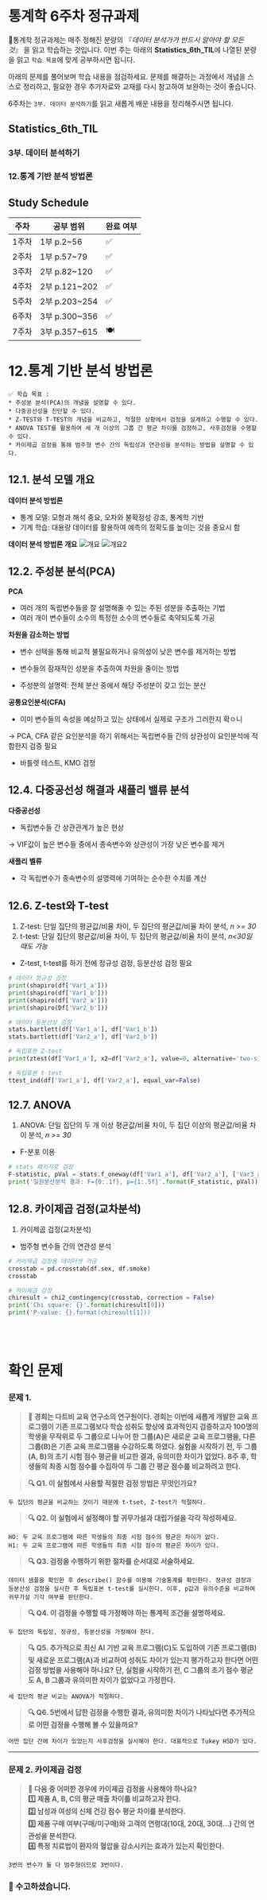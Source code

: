 # 통계학 6주차 정규과제

📌통계학 정규과제는 매주 정해진 분량의 『*데이터 분석가가 반드시 알아야 할 모든 것*』 을 읽고 학습하는 것입니다. 이번 주는 아래의 **Statistics_6th_TIL**에 나열된 분량을 읽고 `학습 목표`에 맞게 공부하시면 됩니다.

아래의 문제를 풀어보며 학습 내용을 점검하세요. 문제를 해결하는 과정에서 개념을 스스로 정리하고, 필요한 경우 추가자료와 교재를 다시 참고하여 보완하는 것이 좋습니다.

6주차는 `3부. 데이터 분석하기`를 읽고 새롭게 배운 내용을 정리해주시면 됩니다.


## Statistics_6th_TIL

### 3부. 데이터 분석하기
### 12.통계 기반 분석 방법론



## Study Schedule

|주차 | 공부 범위     | 완료 여부 |
|----|----------------|----------|
|1주차| 1부 p.2~56     | ✅      |
|2주차| 1부 p.57~79    | ✅      | 
|3주차| 2부 p.82~120   | ✅      | 
|4주차| 2부 p.121~202  | ✅      | 
|5주차| 2부 p.203~254  | ✅      | 
|6주차| 3부 p.300~356  | ✅      | 
|7주차| 3부 p.357~615  | 🍽️      |

<!-- 여기까진 그대로 둬 주세요-->

# 12.통계 기반 분석 방법론

```
✅ 학습 목표 :
* 주성분 분석(PCA)의 개념을 설명할 수 있다.
* 다중공선성을 진단할 수 있다.
* Z-TEST와 T-TEST의 개념을 비교하고, 적절한 상황에서 검정을 설계하고 수행할 수 있다.
* ANOVA TEST를 활용하여 세 개 이상의 그룹 간 평균 차이를 검정하고, 사후검정을 수행할 수 있다.
* 카이제곱 검정을 통해 범주형 변수 간의 독립성과 연관성을 분석하는 방법을 설명할 수 있다.
```

## 12.1. 분석 모델 개요
**데이터 분석 방법론**
- 통계 모델: 모형과 해석 중요, 오차와 불확정성 강조, 통계학 기반
- 기계 학습: 대용량 데이터를 활용하여 예측의 정확도를 높이는 것을 중요시 함

**데이터 분석 방법론 개요**
![개요](stat_images/KakaoTalk_20250519_000754980_01.jpg)
![개요2](stat_images/KakaoTalk_20250519_000754980_02.jpg)


## 12.2. 주성분 분석(PCA)
**PCA**
- 여러 개의 독립변수들을 잘 설명해줄 수 있는 주된 성분을 추출하는 기법
- 여러 개이 변수들이 소수의 특정한 소수의 변수들로 축약되도록 가공

**차원을 감소하는 방법**
- 변수 선택을 통해 비교적 불필요하거나 유의성이 낮은 변수를 제거하는 방법
- 변수들의 잠재적인 성분을 추출하여 차원을 줄이는 방법

- 주성분의 설명력: 전체 분산 중에서 해당 주성분이 갖고 있는 분산

**공통요인분석(CFA)**
- 이미 변수들의 속성을 예상하고 있는 상태에서 실제로 구조가 그러한지 확ㅇ니

-> PCA, CFA 같은 요인분석을 하기 위해서는 독립변수들 간의 상관성이 요인분석에 적합한지 검증 필요
  - 바틀렛 테스트, KMO 검정


## 12.4. 다중공선성 해결과 섀플리 밸류 분석
**다중공선성**
- 독립변수들 간 상관관계가 높은 현상

-> VIF값이 높은 변수들 중에서 종속변수와 상관성이 가장 낮은 변수를 제거


**새플리 벨류**
- 각 독립변수가 종속변수의 설명력에 기여하는 순수한 수치를 계산

## 12.6. Z-test와 T-test
1.  Z-test: 단일 집단의 평균값/비율 차이, 두 집단의 평균값/비율 차이 분석, *n >= 30*
2.  t-test: 단일 집단의 평균값/비율 차이, 두 집단의 평균값/비율 차이 분석, *n<30일 때도 가능*
- Z-test, t-test를 하기 전에 정규성 검정, 등분산성 검정 필요

```PYTHON
# 데이터 정규성 검정
print(shapiro(df['Var1_a']))
print(shapiro(df['Var1_b']))
print(shapiro(df['Var2_a']))
print(shapiro(Df['Var2_b']))

# 데이터 등분산성 검정
stats.bartlett(df['Var1_a'], df['Var1_b'])
stats.bartlett(df['Var2_a'], df['Var2_b'])

# 독립표본 Z-test
print(ztest(df['Var1_a'], x2=df['Var2_a'], value=0, alternative='two-sided'))

# 독립표본 t-test
ttest_ind(df['Var1_a'], df['Var2_a'], equal_var=False)
```

## 12.7. ANOVA
1. ANOVA: 단일 집단의 두 개 이상 평균값/비율 차이, 두 집단 이상의 평균값/비율 차이 분석, *n >= 30*
- F-분포 이용
```python
# stats 패키지로 검정
F-statistic, pVal = stats.f_oneway(df['Var1_a'], df['Var2_a'], ['Var3_a'])
print('일원분산분석 결과: F={0:.1f}, p={1:.5f}'.format(F_statistic, pVal))
```


## 12.8. 카이제곱 검정(교차분석)
1. 카이제곱 검정(교차분석)
- 범주형 변수들 간의 연관성 분석
```python
# 카이제곱 검정용 데이터셋 가공
crosstab = pd.crosstab(df.sex, df.smoke)
crosstab

# 카이제곱 검정
chiresult = chi2_contingency(crosstab, correction = False)
print('Chi square: {}'.format(chiresult[0]))
print('P-value: {}.format(chiresult[1]))
```



<br>
<br>

# 확인 문제

### **문제 1.**
> **🧚 경희는 다트비 교육 연구소의 연구원이다. 경희는 이번에 새롭게 개발한 교육 프로그램이 기존 프로그램보다 학습 성취도 향상에 효과적인지 검증하고자 100명의 학생을 무작위로 두 그룹으로 나누어 한 그룹(A)은 새로운 교육 프로그램을, 다른 그룹(B)은 기존 교육 프로그램을 수강하도록 하였다. 실험을 시작하기 전, 두 그룹(A, B)의 초기 시험 점수 평균을 비교한 결과, 유의미한 차이가 없었다. 8주 후, 학생들의 최종 시험 점수를 수집하여 두 그룹 간 평균 점수를 비교하려고 한다.**   

> **🔍 Q1. 이 실험에서 사용할 적절한 검정 방법은 무엇인가요?**

```
두 집단의 평균을 비교하는 것이기 때문에 t-tset, Z-test가 적절하다.
```

> **🔍 Q2. 이 실험에서 설정해야 할 귀무가설과 대립가설을 각각 작성하세요.**

```
HO: 두 교육 프로그램에 따른 학생들의 최종 시험 점수의 평균은 차이가 없다.
H1: 두 교육 프로그램에 따른 학생들의 최종 시험 점수의 평균은 차이가 있다. 
```

> **🔍 Q3. 검정을 수행하기 위한 절차를 순서대로 서술하세요.**

<!--P.337의 실습 코드 흐름을 확인하여 데이터를 불러온 후부터 어떤 절차로 검정을 수행해야 하는지 고민해보세요.-->

```
데이터 샘플을 확인한 후 describe() 함수를 이용해 기술통계를 확인한다. 정규성 검정과 등분산성 검정을 실시한 후 독립표본 t-test를 실시한다. 이후, p값과 유의수준을 비교하여 귀무가설 기각 여부를 판단한다. 
```

> **🔍 Q4. 이 검정을 수행할 때 가정해야 하는 통계적 조건을 설명하세요.**

```
두 집단의 독립성, 정규성, 등분산성을 가정해야 한다. 
```

> **🔍 Q5. 추가적으로 최신 AI 기반 교육 프로그램(C)도 도입하여 기존 프로그램(B) 및 새로운 프로그램(A)과 비교하여 성취도 차이가 있는지 평가하고자 한다면 어떤 검정 방법을 사용해야 하나요? 단, 실험을 시작하기 전, C 그룹의 초기 점수 평균도 A, B 그룹과 유의미한 차이가 없었다고 가정한다.**

```
세 집단의 평균 비교는 ANOVA가 적절하다. 
```

> **🔍 Q6. 5번에서 답한 검정을 수행한 결과, 유의미한 차이가 나타났다면 추가적으로 어떤 검정을 수행해 볼 수 있을까요?**

```
어떤 집단 간에 차이가 있었는지 사후검정을 실시해야 한다. 대표적으로 Tukey HSD가 있다.
```

---

### **문제 2. 카이제곱 검정**  
> **🧚 다음 중 어떠한 경우에 카이제곱 검정을 사용해야 하나요?   
1️⃣ 제품 A, B, C의 평균 매출 차이를 비교하고자 한다.  
2️⃣ 남성과 여성의 신체 건강 점수 평균 차이를 분석한다.  
3️⃣ 제품 구매 여부(구매/미구매)와 고객의 연령대(10대, 20대, 30대…) 간의 연관성을 분석한다.  
4️⃣ 특정 치료법이 환자의 혈압을 감소시키는 효과가 있는지 확인한다.**  

```
3번의 변수가 둘 다 범주형이므로 3번이다.
```

### 🎉 수고하셨습니다.